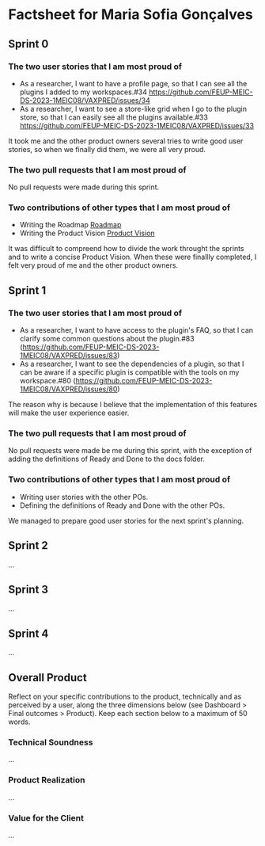 # Factsheet for Maria Sofia Gonçalves

## Sprint 0

### The two user stories that I am most proud of

* As a researcher, I want to have a profile page, so that I can see all the plugins I added to my workspaces.#34 https://github.com/FEUP-MEIC-DS-2023-1MEIC08/VAXPRED/issues/34
* As a researcher, I want to see a store-like grid when I go to the plugin store, so that I can easily see all the plugins available.#33 https://github.com/FEUP-MEIC-DS-2023-1MEIC08/VAXPRED/issues/33

It took me and the other product owners several tries to write good user stories, so when we finally did them, we were all very proud.

### The two pull requests that I am most proud of

No pull requests were made during this sprint.


### Two contributions of other types that I am most proud of

 * Writing the Roadmap [Roadmap](/docs/roadmap.png)
 * Writing the Product Vision [Product Vision](/docs/product.md)

It was difficult to compreend how to divide the work throught the sprints and to write a concise Product Vision. When these were finallly completed, I felt very proud of me and the other product owners.

 ## Sprint 1

### The two user stories that I am most proud of

* As a researcher, I want to have access to the plugin's FAQ, so that I can clarify some common questions about the plugin.#83 (https://github.com/FEUP-MEIC-DS-2023-1MEIC08/VAXPRED/issues/83)
* As a researcher, I want to see the dependencies of a plugin, so that I can be aware if a specific plugin is compatible with the tools on my workspace.#80 (https://github.com/FEUP-MEIC-DS-2023-1MEIC08/VAXPRED/issues/80)

The reason why is because I believe that the implementation of this features will make the user experience easier.

### The two pull requests that I am most proud of

No pull requests were made be me during this sprint, with the exception of adding the definitions of Ready and Done to the docs folder.

### Two contributions of other types that I am most proud of

* Writing user stories with the other POs.
* Defining the definitions of Ready and Done with the other POs.

We managed to prepare good user stories for the next sprint's planning.


## Sprint 2

...


## Sprint 3

...


## Sprint 4

...


## Overall Product

Reflect on your specific contributions to the product, technically and as perceived by a user, along the three dimensions below (see Dashboard > Final outcomes > Product). Keep each section below to a maximum of 50 words.


### Technical Soundness

...


### Product Realization

...


### Value for the Client

...
